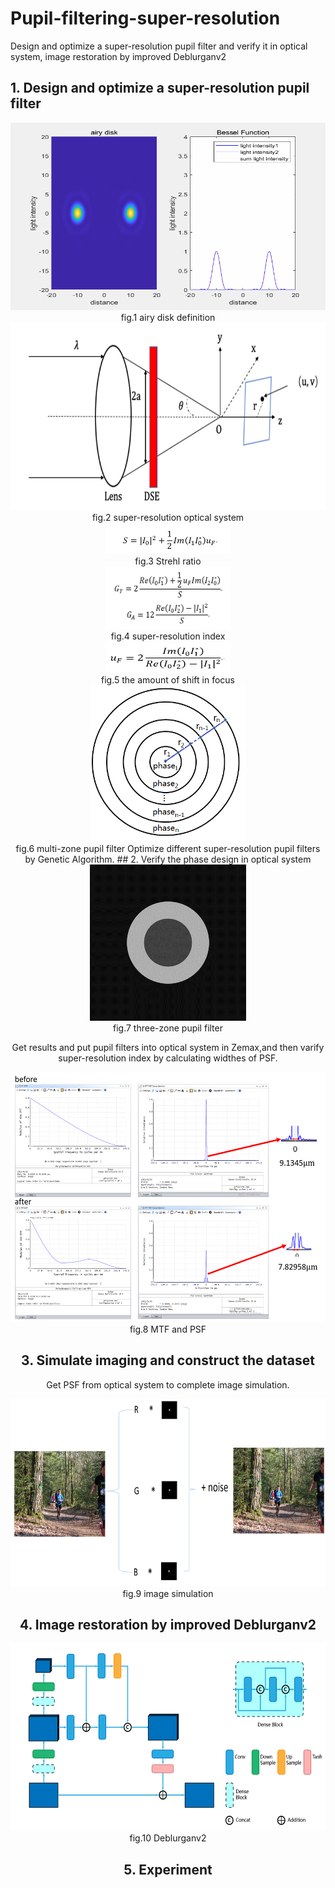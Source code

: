 # Pupil-filtering-super-resolution
Design and optimize a super-resolution pupil filter and verify it in optical system, image restoration by improved Deblurganv2
## 1. Design and optimize a super-resolution pupil filter

<center> <img height="300" src="information/1.gif" width="600"/> 
<center> fig.1 airy disk definition 

<center><img height="300" src="information/2.png" width="600"/>
<center> fig.2 super-resolution optical system </center>

<center><img height="50" src="information/3.PNG" width="200"/>
<center> fig.3 Strehl ratio </center>

<center><img height="100" src="information/4.PNG" width="200"/>
<center> fig.4 super-resolution index 

<center><img height="50" src="information/5.PNG" width="200"/>
<center> fig.5 the amount of shift in focus 

<center><img height="250" src="information/6.PNG" width="250"/>
<center> fig.6 multi-zone pupil filter 
Optimize different super-resolution pupil filters by Genetic Algorithm.
## 2. Verify the phase design in optical system

<center><img height="250" src="information/7.png" width="250"/>
<center> fig.7 three-zone pupil filter 

Get results and put pupil filters into optical system in Zemax,and then varify super-resolution index
by calculating widthes of PSF.

<center><img height="400" src="information/8.PNG" width="600"/>
<center> fig.8 MTF and PSF  

## 3. Simulate imaging and construct the dataset
Get PSF from optical system to complete image simulation.

<center><img height="300" src="information/9.PNG" width="600"/>
<center> fig.9 image simulation 

## 4. Image restoration by improved Deblurganv2

<center><img height="300" src="information/10.png" width="600"/>
<center> fig.10 Deblurganv2 




## 5. Experiment 


